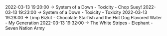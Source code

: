2022-03-13 19:20:00 -> System of a Down - Toxicity - Chop Suey!
2022-03-13 19:23:00 -> System of a Down - Toxicity - Toxicity
2022-03-13 19:28:00 -> Limp Bizkit - Chocolate Starfish and the Hot Dog Flavored Water - My Generation
2022-03-13 19:32:00 -> The White Stripes - Elephant - Seven Nation Army
